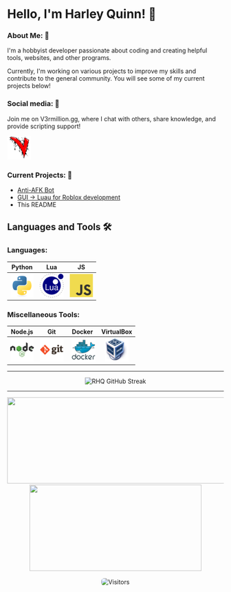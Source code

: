 # Hello, I'm Harley Quinn! 👋

<!-- [![trophy](https://github-profile-trophy.vercel.app/?username=ReallyHarleyQuinn&title=Stars,Followers,Commits,Repositories,MultipleLang,PullRequest&theme=onedark)](https://github.com/ryo-ma/github-profile-trophy) -->

### About Me: 📝
I'm a hobbyist developer passionate about coding and creating helpful tools, websites, and other programs.

Currently, I'm working on various projects to improve my skills and contribute to the general community. You will see some of my current projects below!
      
   
### Social media: 📶
Join me on V3rmillion.gg, where I chat with others, share knowledge, and provide scripting support!

[<img src="https://github.com/ReallyHarleyQuinn/ReallyHarleyQuinn/blob/main/assets/VermillionLogo.jpg" title="V3rmillion"  alt="V3rmillion" width="55" height="55"/>](https://v3rmillion.gg/User-Harley-Quinn)
 


### Current Projects: 🌱

- [Anti-AFK Bot](https://github.com/ReallyHarleyQuinn/afkbot-v1)
- [GUI -> Luau for Roblox development](https://github.com/ReallyHarleyQuinn/RHQ-GUI-LuaU)
- This README


## Languages and Tools 🛠️
<div>

### Languages:
| Python | Lua | JS |
|----------|----------|----------|
|  <img src="https://github.com/devicons/devicon/blob/master/icons/python/python-original.svg" title="Python"  alt="Python" width="55" height="55"/> |  <img src="https://github.com/devicons/devicon/blob/master/icons/lua/lua-original.svg" title="Lua"  alt="Lua" width="55" height="55"/> |  <img src="https://github.com/devicons/devicon/blob/master/icons/javascript/javascript-original.svg" title="JavaScript" alt="JavaScript" width="55" height="55"/> |



### Miscellaneous Tools:

| Node.js | Git | Docker | VirtualBox |
|----------|----------|----------|----------|
|<img src="https://github.com/devicons/devicon/blob/master/icons/nodejs/nodejs-original-wordmark.svg" title="nodejs" alt="NodeJS" width="55" height="55"/>|<img src="https://github.com/devicons/devicon/blob/master/icons/git/git-original-wordmark.svg" title="Git" alt="Git" width="55" height="55"/>|<img style="padding-left: 5px;" src="https://github.com/devicons/devicon/blob/master/icons/docker/docker-original-wordmark.svg" title="Docker" alt="Docker" width="55" height="55"/>|<center><img src="https://github.com/ReallyHarleyQuinn/ReallyHarleyQuinn/blob/main/assets/VirtualBoxLogo.png" title="VirtualBox" alt="VirtualBox" width="55" height="55"/></center>|



</div>

---

  
<p align="center">
  <img src="https://streak-stats.demolab.com?user=ReallyHarleyQuinn&theme=highcontrast&hide_border=true&border_radius=6&card_width=800&card_height=220" alt="RHQ GitHub Streak" />
</p>


---




<p align="center">
  <img width="600" height="200" src="https://github-readme-stats.vercel.app/api?username=ReallyHarleyQuinn&show_icons=true&theme=vision-friendly-dark">
  <img width="400" height="200" src="https://github-readme-stats.vercel.app/api/top-langs/?username=ReallyHarleyQuinn&size_weight=0.15&count_weight=0.5&layout=compact&theme=vision-friendly-dark">
</p>
 


<div id="header" align="center">
  <img style="border-radius: 6px; !important" src="https://komarev.com/ghpvc/?username=ReallyHarleyQuinn&style=for-the-badge&color=orange" alt="Visitors"/>
</div>
